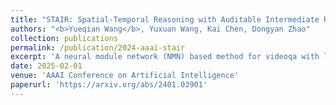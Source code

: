 ```yaml
---
title: "STAIR: Spatial-Temporal Reasoning with Auditable Intermediate Results for Video Question Answering"
authors: "<b>Yueqian Wang</b>, Yuxuan Wang, Kai Chen, Dongyan Zhao"
collection: publications
permalink: /publication/2024-aaai-stair
excerpt: 'A neural module network (NMN) based method for videoqa with long videos and complicated questions.'
date: 2025-02-01
venue: 'AAAI Conference on Artificial Intelligence'
paperurl: 'https://arxiv.org/abs/2401.03901'
---
```

